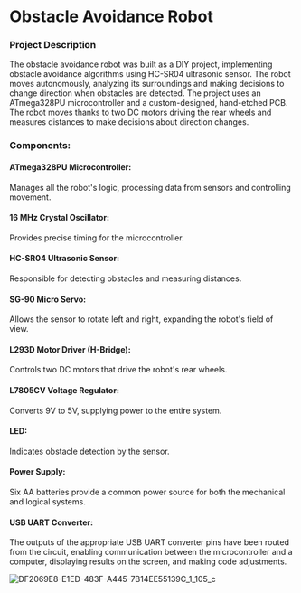 # Obstacle Avoidance Robot

### Project Description
The obstacle avoidance robot was built as a DIY project, implementing obstacle avoidance algorithms using HC-SR04 ultrasonic sensor. The robot moves autonomously, analyzing its surroundings and making decisions to change direction when obstacles are detected. The project uses an ATmega328PU microcontroller and a custom-designed, hand-etched PCB. The robot moves thanks to two DC motors driving the rear wheels and measures distances to make decisions about direction changes. 


### Components:
#### ATmega328PU Microcontroller: 
Manages all the robot's logic, processing data from sensors and controlling movement.
#### 16 MHz Crystal Oscillator: 
Provides precise timing for the microcontroller.
#### HC-SR04 Ultrasonic Sensor: 
Responsible for detecting obstacles and measuring distances.
#### SG-90 Micro Servo: 
Allows the sensor to rotate left and right, expanding the robot's field of view.
#### L293D Motor Driver (H-Bridge): 
Controls two DC motors that drive the robot's rear wheels.
#### L7805CV Voltage Regulator: 
Converts 9V to 5V, supplying power to the entire system.
#### LED: 
Indicates obstacle detection by the sensor.
#### Power Supply: 
Six AA batteries provide a common power source for both the mechanical and logical systems.
#### USB UART Converter: 
The outputs of the appropriate USB UART converter pins have been routed from the circuit, enabling communication between the microcontroller and a computer, displaying results on the screen, and making code adjustments.


![DF2069E8-E1ED-483F-A445-7B14EE55139C_1_105_c](https://github.com/user-attachments/assets/8a0dca5f-e525-43ab-a758-a70ad53ba8a1)


